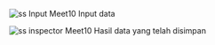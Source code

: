 ![ss Input Meet10](https://github.com/user-attachments/assets/746dd59d-3423-4545-afaa-0fb8dcd6634c)
Input data

![ss inspector Meet10 ](https://github.com/user-attachments/assets/b5ee25c0-4efe-44f4-809b-e6d3738e0ac1)
Hasil data yang telah disimpan
